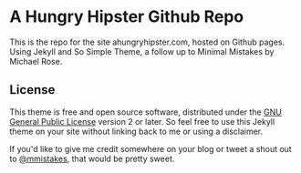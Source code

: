 # A Hungry Hipster Github Repo

This is the repo for the site ahungryhipster.com, hosted on Github pages. Using Jekyll and So Simple Theme, a follow up to Minimal Mistakes by Michael Rose.

## License

This theme is free and open source software, distributed under the [GNU General Public License](LICENSE) version 2 or later. So feel free to use this Jekyll theme on your site without linking back to me or using a disclaimer.

If you'd like to give me credit somewhere on your blog or tweet a shout out to [@mmistakes](https://twitter.com/mmistakes), that would be pretty sweet.
